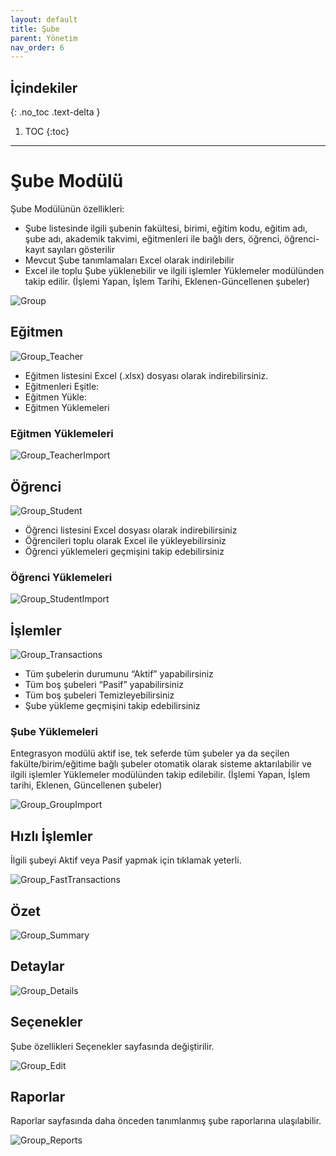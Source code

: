 ```yaml
---
layout: default
title: Şube
parent: Yönetim
nav_order: 6
---
```


## İçindekiler
{: .no_toc .text-delta }

1. TOC
{:toc}

---

# Şube Modülü

Şube Modülünün özellikleri:

* Şube listesinde ilgili şubenin fakültesi, birimi, eğitim kodu, eğitim adı, şube adı, akademik takvimi, eğitmenleri ile bağlı ders, öğrenci, öğrenci-kayıt sayıları gösterilir
* Mevcut Şube tanımlamaları Excel olarak indirilebilir
* Excel ile toplu Şube yüklenebilir ve ilgili işlemler Yüklemeler modülünden takip edilir. (İşlemi Yapan, İşlem Tarihi, Eklenen-Güncellenen şubeler)

![Group](/docs.toltekcampus.github.io/docs/media/modules/group/group.png)

## Eğitmen

![Group_Teacher](/docs.toltekcampus.github.io/docs/media/modules/group/group_teacher.png)

* Eğitmen listesini Excel (.xlsx) dosyası olarak indirebilirsiniz.
* Eğitmenleri Eşitle:
* Eğitmen Yükle:
* Eğitmen Yüklemeleri

### Eğitmen Yüklemeleri

![Group_TeacherImport](/docs.toltekcampus.github.io/docs/media/modules/group/group_teacherimport.png)

## Öğrenci

![Group_Student](/docs.toltekcampus.github.io/docs/media/modules/group/group_student.png)

* Öğrenci listesini Excel dosyası olarak indirebilirsiniz
* Öğrencileri toplu olarak Excel ile yükleyebilirsiniz
* Öğrenci yüklemeleri geçmişini takip edebilirsiniz

### Öğrenci Yüklemeleri

![Group_StudentImport](/docs.toltekcampus.github.io/docs/media/modules/group/group_studentimport.png)

## İşlemler

![Group_Transactions](/docs.toltekcampus.github.io/docs/media/modules/group/group_transactions.png)

* Tüm şubelerin durumunu “Aktif” yapabilirsiniz
* Tüm boş şubeleri “Pasif” yapabilirsiniz
* Tüm boş şubeleri Temizleyebilirsiniz
* Şube yükleme geçmişini takip edebilirsiniz

### Şube Yüklemeleri

Entegrasyon modülü aktif ise, tek seferde tüm şubeler ya da seçilen fakülte/birim/eğitime bağlı şubeler otomatik olarak sisteme aktarılabilir ve ilgili işlemler Yüklemeler modülünden takip edilebilir. (İşlemi Yapan, İşlem tarihi, Eklenen, Güncellenen şubeler)

![Group_GroupImport](/docs.toltekcampus.github.io/docs/media/modules/group/group_groupimport.png)

## Hızlı İşlemler

İlgili şubeyi Aktif veya Pasif yapmak için tıklamak yeterli.

![Group_FastTransactions](/docs.toltekcampus.github.io/docs/media/modules/group/group_fasttransactions.png)

## Özet

![Group_Summary](/docs.toltekcampus.github.io/docs/media/modules/group/group_summary.png)

## Detaylar

![Group_Details](/docs.toltekcampus.github.io/docs/media/modules/group/group_details.png)

## Seçenekler

Şube özellikleri Seçenekler sayfasında değiştirilir.

![Group_Edit](/docs.toltekcampus.github.io/docs/media/modules/group/group_edit.png)

## Raporlar

Raporlar sayfasında daha önceden tanımlanmış şube raporlarına ulaşılabilir.

![Group_Reports](/docs.toltekcampus.github.io/docs/media/modules/group/group_reports.png)
